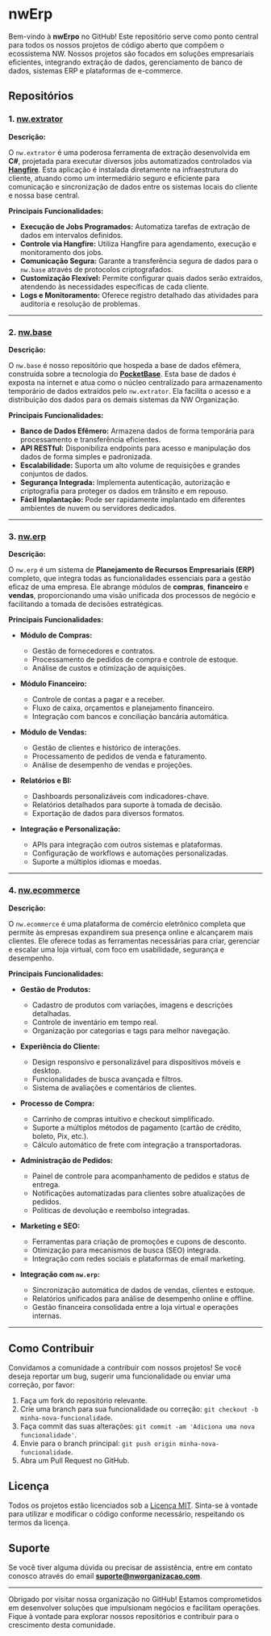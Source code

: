 # nwErp

Bem-vindo à **nwErpo** no GitHub! Este repositório serve como ponto central para todos os nossos projetos de código aberto que compõem o ecossistema NW. Nossos projetos são focados em soluções empresariais eficientes, integrando extração de dados, gerenciamento de banco de dados, sistemas ERP e plataformas de e-commerce.

## Repositórios

### 1. [nw.extrator](https://github.com/nwerp/nw.extrator)

**Descrição:**

O `nw.extrator` é uma poderosa ferramenta de extração desenvolvida em **C#**, projetada para executar diversos jobs automatizados controlados via **[Hangfire](https://www.hangfire.io/)**. Esta aplicação é instalada diretamente na infraestrutura do cliente, atuando como um intermediário seguro e eficiente para comunicação e sincronização de dados entre os sistemas locais do cliente e nossa base central.

**Principais Funcionalidades:**

- **Execução de Jobs Programados:** Automatiza tarefas de extração de dados em intervalos definidos.
- **Controle via Hangfire:** Utiliza Hangfire para agendamento, execução e monitoramento dos jobs.
- **Comunicação Segura:** Garante a transferência segura de dados para o `nw.base` através de protocolos criptografados.
- **Customização Flexível:** Permite configurar quais dados serão extraídos, atendendo às necessidades específicas de cada cliente.
- **Logs e Monitoramento:** Oferece registro detalhado das atividades para auditoria e resolução de problemas.

---

### 2. [nw.base](https://github.com/nwerp/nw.base)

**Descrição:**

O `nw.base` é nosso repositório que hospeda a base de dados efêmera, construída sobre a tecnologia do **[PocketBase](https://pocketbase.io/)**. Esta base de dados é exposta na internet e atua como o núcleo centralizado para armazenamento temporário de dados extraídos pelo `nw.extrator`. Ela facilita o acesso e a distribuição dos dados para os demais sistemas da NW Organização.

**Principais Funcionalidades:**

- **Banco de Dados Efêmero:** Armazena dados de forma temporária para processamento e transferência eficientes.
- **API RESTful:** Disponibiliza endpoints para acesso e manipulação dos dados de forma simples e padronizada.
- **Escalabilidade:** Suporta um alto volume de requisições e grandes conjuntos de dados.
- **Segurança Integrada:** Implementa autenticação, autorização e criptografia para proteger os dados em trânsito e em repouso.
- **Fácil Implantação:** Pode ser rapidamente implantado em diferentes ambientes de nuvem ou servidores dedicados.

---

### 3. [nw.erp](https://github.com/nwerp/nw.erp)

**Descrição:**

O `nw.erp` é um sistema de **Planejamento de Recursos Empresariais (ERP)** completo, que integra todas as funcionalidades essenciais para a gestão eficaz de uma empresa. Ele abrange módulos de **compras**, **financeiro** e **vendas**, proporcionando uma visão unificada dos processos de negócio e facilitando a tomada de decisões estratégicas.

**Principais Funcionalidades:**

- **Módulo de Compras:**
  - Gestão de fornecedores e contratos.
  - Processamento de pedidos de compra e controle de estoque.
  - Análise de custos e otimização de aquisições.

- **Módulo Financeiro:**
  - Controle de contas a pagar e a receber.
  - Fluxo de caixa, orçamentos e planejamento financeiro.
  - Integração com bancos e conciliação bancária automática.

- **Módulo de Vendas:**
  - Gestão de clientes e histórico de interações.
  - Processamento de pedidos de venda e faturamento.
  - Análise de desempenho de vendas e projeções.

- **Relatórios e BI:**
  - Dashboards personalizáveis com indicadores-chave.
  - Relatórios detalhados para suporte à tomada de decisão.
  - Exportação de dados para diversos formatos.

- **Integração e Personalização:**
  - APIs para integração com outros sistemas e plataformas.
  - Configuração de workflows e automações personalizadas.
  - Suporte a múltiplos idiomas e moedas.

---

### 4. [nw.ecommerce](https://github.com/nworg/nw.ecommerce)

**Descrição:**

O `nw.ecommerce` é uma plataforma de comércio eletrônico completa que permite às empresas expandirem sua presença online e alcançarem mais clientes. Ele oferece todas as ferramentas necessárias para criar, gerenciar e escalar uma loja virtual, com foco em usabilidade, segurança e desempenho.

**Principais Funcionalidades:**

- **Gestão de Produtos:**
  - Cadastro de produtos com variações, imagens e descrições detalhadas.
  - Controle de inventário em tempo real.
  - Organização por categorias e tags para melhor navegação.

- **Experiência do Cliente:**
  - Design responsivo e personalizável para dispositivos móveis e desktop.
  - Funcionalidades de busca avançada e filtros.
  - Sistema de avaliações e comentários de clientes.

- **Processo de Compra:**
  - Carrinho de compras intuitivo e checkout simplificado.
  - Suporte a múltiplos métodos de pagamento (cartão de crédito, boleto, Pix, etc.).
  - Cálculo automático de frete com integração a transportadoras.

- **Administração de Pedidos:**
  - Painel de controle para acompanhamento de pedidos e status de entrega.
  - Notificações automatizadas para clientes sobre atualizações de pedidos.
  - Políticas de devolução e reembolso integradas.

- **Marketing e SEO:**
  - Ferramentas para criação de promoções e cupons de desconto.
  - Otimização para mecanismos de busca (SEO) integrada.
  - Integração com redes sociais e plataformas de email marketing.

- **Integração com `nw.erp`:**
  - Sincronização automática de dados de vendas, clientes e estoque.
  - Relatórios unificados para análise de desempenho online e offline.
  - Gestão financeira consolidada entre a loja virtual e operações internas.

---

## Como Contribuir

Convidamos a comunidade a contribuir com nossos projetos! Se você deseja reportar um bug, sugerir uma funcionalidade ou enviar uma correção, por favor:

1. Faça um fork do repositório relevante.
2. Crie uma branch para sua funcionalidade ou correção: `git checkout -b minha-nova-funcionalidade`.
3. Faça commit das suas alterações: `git commit -am 'Adiciona uma nova funcionalidade'`.
4. Envie para o branch principal: `git push origin minha-nova-funcionalidade`.
5. Abra um Pull Request no GitHub.


## Licença

Todos os projetos estão licenciados sob a [Licença MIT](LICENSE). Sinta-se à vontade para utilizar e modificar o código conforme necessário, respeitando os termos da licença.

## Suporte

Se você tiver alguma dúvida ou precisar de assistência, entre em contato conosco através do email **[suporte@nworganizacao.com](mailto:suporte@nwerp.com.br)**.


---

Obrigado por visitar nossa organização no GitHub! Estamos comprometidos em desenvolver soluções que impulsionam negócios e facilitam operações. Fique à vontade para explorar nossos repositórios e contribuir para o crescimento desta comunidade.
